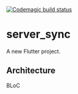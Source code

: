[![Codemagic build status](https://api.codemagic.io/apps/5e85577308224b15f61e62f9/5e87aa6e64e0bd399fe67ffb/status_badge.svg)](https://codemagic.io/apps/5e85577308224b15f61e62f9/5e87aa6e64e0bd399fe67ffb/latest_build)

# server_sync

A new Flutter project.

## Architecture

BLoC
